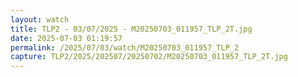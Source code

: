 ```yaml
---
layout: watch
title: TLP2 - 03/07/2025 - M20250703_011957_TLP_2T.jpg
date: 2025-07-03 01:19:57
permalink: /2025/07/03/watch/M20250703_011957_TLP_2
capture: TLP2/2025/202507/20250702/M20250703_011957_TLP_2T.jpg
---
```


